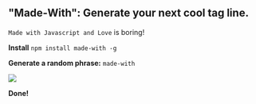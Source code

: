 ## "Made-With": Generate your next cool tag line.

`Made with Javascript and Love` is boring!

**Install**
`npm install made-with -g`

**Generate a random phrase:**
`made-with`

![](https://cloud.githubusercontent.com/assets/12987958/13900908/f2dcfa0a-ede7-11e5-9276-4540032b96b0.png)

**Done!**
